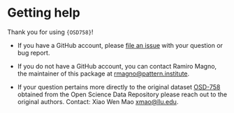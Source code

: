 # Getting help

Thank you for using `{OSD758}`!

- If you have a GitHub account, please
[file an issue](https://github.com/patterninstitute/OSD758/issues/new)
with your question or bug report.

- If you do not have a GitHub account, you can contact Ramiro Magno, the
maintainer of this package at <rmagno@pattern.institute>.

- If your question pertains more directly to the original dataset
[OSD-758](https://doi.org/10.26030/d6dj-d777) obtained from the Open Science
Data Repository please reach out to the original authors.
Contact: Xiao Wen Mao <xmao@llu.edu>.
